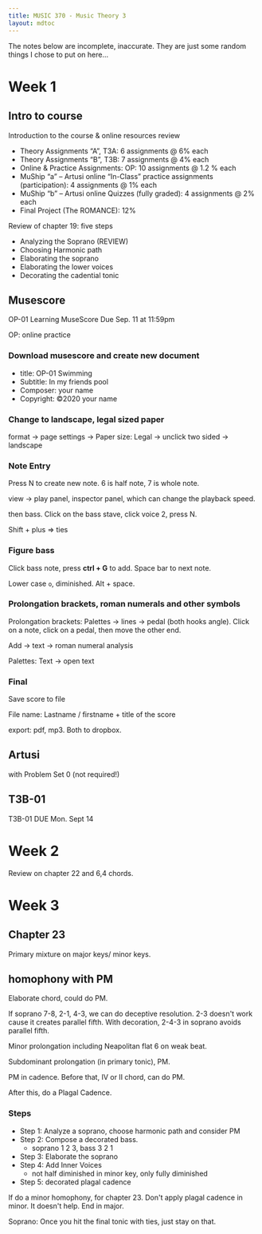 ```yaml
---
title: MUSIC 370 - Music Theory 3
layout: mdtoc
---
```

The notes below are incomplete, inaccurate. They are just some random things I chose to put on here...
# Week 1
## Intro to course
Introduction to the course & online resources review
- Theory Assignments “A”, T3A: 6 assignments @ 6% each
- Theory Assignments “B”, T3B: 7 assignments @ 4% each
- Online & Practice Assignments: OP: 10 assignments @ 1.2 % each
- MuShip “a” – Artusi online “In-Class” practice assignments (participation): 4 assignments @ 1% each
- MuShip “b” – Artusi online Quizzes (fully graded): 4 assignments @ 2% each
- Final Project (The ROMANCE): 12%


Review of chapter 19: five steps
- Analyzing the Soprano (REVIEW)
- Choosing Harmonic path
- Elaborating the soprano
- Elaborating the lower voices
- Decorating the cadential tonic

## Musescore

<p class="note">OP-01 Learning MuseScore Due Sep. 11 at 11:59pm</p>

OP: online practice

### Download musescore and create new document
- title: OP-01 Swimming
- Subtitle: In my friends pool
- Composer: your name
- Copyright: ©2020 your name

### Change to landscape, legal sized paper
format -> page settings -> Paper size: Legal -> unclick two sided -> landscape

### Note Entry
Press N to create new note. 6 is half note, 7 is whole note.

view -> play panel, inspector panel, which can change the playback speed.

then bass. Click on the bass stave, click voice 2, press N.

Shift + plus => ties

### Figure bass
Click bass note, press **ctrl + G** to add. Space bar to next note.

Lower case `o`, diminished. Alt + space.

### Prolongation brackets, roman numerals and other symbols
Prolongation brackets: Palettes -> lines -> pedal (both hooks angle). Click on a note, click on a pedal, then move the other end.

Add -> text -> roman numeral analysis

Palettes: Text -> open text

### Final
Save score to file

File name: Lastname / firstname + title of the score

export: pdf, mp3. Both to dropbox.

## Artusi
with Problem Set 0 (not required!)

## T3B-01

<p class="note">T3B-01 DUE Mon. Sept 14 </p>

# Week 2
Review on chapter 22 and 6,4 chords.

# Week 3
## Chapter 23
Primary mixture on major keys/ minor keys.
## homophony with PM

Elaborate chord, could do PM.

If soprano 7-8, 2-1, 4-3, we can do deceptive resolution. 2-3 doesn't work cause it creates parallel fifth. With decoration, 2-4-3 in soprano avoids parallel fifth.

Minor prolongation including Neapolitan flat 6 on weak beat.

Subdominant prolongation (in primary tonic), PM.

PM in cadence. Before that, IV or II chord, can do PM.

After this, do a Plagal Cadence.

### Steps

- Step 1: Analyze a soprano, choose harmonic path and consider PM
- Step 2: Compose a decorated bass.
  - soprano 1 2 3, bass 3 2 1
- Step 3: Elaborate the soprano
- Step 4: Add Inner Voices
  - not half diminished in minor key, only fully diminished
- Step 5: decorated plagal cadence

If do a minor homophony, for chapter 23. Don't apply plagal cadence in minor. It doesn't help. End in major.

Soprano: Once you hit the final tonic with ties, just stay on that. 
